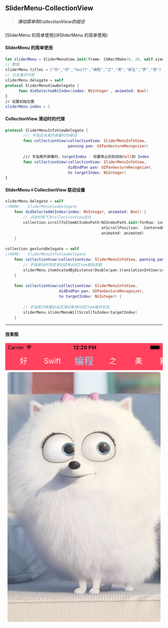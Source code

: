 ## SliderMenu-CollectionView

> ##### 滑动菜单和CollectionView的组合

[SliderMenu 的简单使用](#SliderMenu 的简单使用)

#### SliderMenu 的简单使用

```swift
let sliderMenu = SliderMenuView.init(frame: CGRectMake(0, 20, self.view.frame.width, 44))
// 数据
sliderMenu.titles = ["你","好","Swift","编程","之","美","新生","梦","想"]
// 点击事件代理
sliderMenu.delegate = self
protocol SliderMenuViewDelegate {
      func didSelectedAtIndex(index: NSInteger , animated: Bool)
}
// 设置初始位置
sliderMenu.index = 3
```

#### CollectionView 滑动时的代理

```swift
protocol SliderMenuInfoViewDelegate {
        /// 手指还未离开屏幕时的移动
        func collectionView(collectionView: SliderMenuInfoView, 
                            panning pan: UIPanGestureRecognizer)
  
        /// 手指离开屏幕时，targetIndex : 将要停止的到目标Cell的 Index
        func collectionView(collectionView: SliderMenuInfoView, 
                            didEndPan pan: UIPanGestureRecognizer, 
                            to targetIndex: NSInteger)
}
```

#### SliderMenu＋CollectionView 联动设置

```swift
sliderMenu.delegate = self
//MARK: - SliderMenuViewDelegate
    func didSelectedAtIndex(index: NSInteger, animated: Bool) {
        // 点击时使下方collectionView滚动
        collection.scrollToItemAtIndexPath(NSIndexPath.init(forRow: index, inSection: 0), 
                                           atScrollPosition: .CenteredHorizontally, 
                                           animated: animated)
    }

collection.gestureDelegate = self
//MARK: - SliderMenuInfoViewDelegate
    func collectionView(collectionView: SliderMenuInfoView, panning pan: UIPanGestureRecognizer) {
        // 手指移动时改变滑动菜单对应Item缩放系数
        sliderMenu.itemScaledByDistance(Double(pan.translationInView(collectionView).x))
    }

    func collectionView(collectionView: SliderMenuInfoView, 
                        didEndPan pan: UIPanGestureRecognizer, 
                        to targetIndex: NSInteger) {
      
        // 手指离开屏幕后设定滑动菜单对应Item最终状态
        sliderMenu.sliderMenuWillScrollToIndex(targetIndex)
    }
```

------

#### 效果图

![image](https://github.com/AllenOoo/SliderMenu-CollectionView/blob/master/效果图/Simulator%20Screen%20Shot%202016年8月27日%20下午12.20.29.png)

